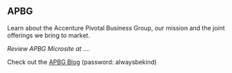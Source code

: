 
## APBG
Learn about the Accenture Pivotal Business Group, our mission and the joint offerings we bring to market.

_Review APBG Microsite at ...._

Check out the [APBG Blog](https://blog.apbg.io/) (password: alwaysbekind)
